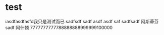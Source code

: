 ﻿test
====
iasdfasdfasfd我只是测试而已
sadfsdf
sadf
asdf
asdf
saf
sadfsadf
阿斯蒂芬
sadf
阿什顿
7777777777788888888999999100000